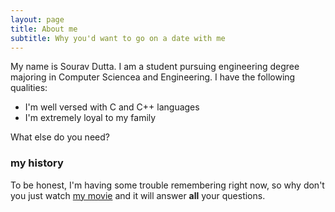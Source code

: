 ```yaml
---
layout: page
title: About me
subtitle: Why you'd want to go on a date with me
---
```


My name is Sourav Dutta. I am a student pursuing engineering degree majoring in Computer Sciencea and Engineering. I have the following qualities:

- I'm well versed with C and C++ languages
- I'm extremely loyal to my family

What else do you need?

### my history

To be honest, I'm having some trouble remembering right now, so why don't you just watch [my movie](http://en.wikipedia.org/wiki/The_Princess_Bride_%28film%29) and it will answer **all** your questions.
